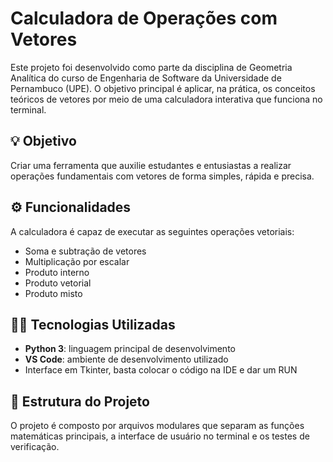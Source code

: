 # Calculadora de Operações com Vetores

Este projeto foi desenvolvido como parte da disciplina de Geometria Analítica do curso de Engenharia de Software da Universidade de Pernambuco (UPE). O objetivo principal é aplicar, na prática, os conceitos teóricos de vetores por meio de uma calculadora interativa que funciona no terminal.

## 💡 Objetivo

Criar uma ferramenta que auxilie estudantes e entusiastas a realizar operações fundamentais com vetores de forma simples, rápida e precisa.

## ⚙️ Funcionalidades

A calculadora é capaz de executar as seguintes operações vetoriais:

- Soma e subtração de vetores
- Multiplicação por escalar
- Produto interno
- Produto vetorial
- Produto misto

## 🧑‍💻 Tecnologias Utilizadas

- **Python 3**: linguagem principal de desenvolvimento
- **VS Code**: ambiente de desenvolvimento utilizado
- Interface em Tkinter, basta colocar o código na IDE e dar um RUN

## 📁 Estrutura do Projeto

O projeto é composto por arquivos modulares que separam as funções matemáticas principais, a interface de usuário no terminal e os testes de verificação.
